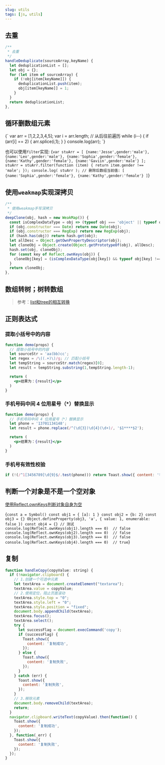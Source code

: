 ```yaml
---
slug: utils
tags: [js, utils]
---
```


## 去重
```js
/**
 * 去重
 */
handleDeduplicate(sourceArray,keyName) {
  let deduplicationList = [];
  let obj = {};
  for (let item of sourceArray) {
    if (!obj[item[keyName]]) {
      deduplicationList.push(item);
      obj[item[keyName]] = 1;
    }
  }
  return deduplicationList;
},
```

## 循环删数组元素
<CodeRun>
{`
var arr = [1,2,2,3,4,5];
var i = arr.length;
// 从后往前遍历
while (i--) {
  if (arr[i] == 2) {
    arr.splice(i,1);
  }
}
console.log(arr);
`}
</CodeRun>

也可以使用`filter`实现:
<CodeRun>
{`
var stuArr = [
  {name:'Jesse',gender:'male'},
  {name:'Leo',gender:'male'},
  {name:'Sophia',gender:'female'},
  {name:'Kathy',gender:'female'},
  {name:'Gaviin',gender:'male'}
];
stuArr = stuArr.filter(function (item) {
  return item.gender !== 'male';
});
console.log( stuArr );
// 删除后数组当前值: [ {name:'Sophia',gender:'female'}, {name:'Kathy',gender:'female'} ]
`}
</CodeRun>

## 使用`weakmap`实现深拷贝
```js
/**
 * 使用weakmap手写深拷贝
 */
deepClone(obj, hash = new WeakMap()) {
  const isComplexDataType = obj => (typeof obj === 'object' || typeof obj === 'function') && (obj !== null);
  if (obj.constructor === Date) return new Date(obj);
  if (obj.constructor === RegExp) return new RegExp(obj);
  if (hash.has(obj)) return hash.get(obj);
  let allDesc = Object.getOwnPropertyDescriptor(obj);
  let cloneObj = Object.create(Object.getPrototypeOf(obj), allDesc);
  hash.set(obj, cloneObj);
  for (const key of Reflect.ownKeys(obj)) {
    cloneObj[key] = (isComplexDataType(obj[key]) && typeof obj[key] !== 'function') ? this.deepClone(obj[key], hash) : obj[key];
  }
  return cloneObj;
},
```

## 数组转树；树转数组
> 参考：[list和tree的相互转换](https://juejin.cn/post/6952442048708345863)

## 正则表达式
### 提取小括号中的内容
```jsx live
function demo(props) {
  // 提取小括号中的内容
  let sourceStr = 'aa(bb)cc';
  let regex = /\((.+)\)/g; // 匹配小括号
  let tempString = sourceStr.match(regex)[0];
  let result = tempString.substring(1,tempString.length-1);

  return (
    <p>结果为：{result}</p>
  )
}
```

### 手机号码中间 4 位用星号（*）替换显示
```jsx live
function demo(props) {
  // 手机号码中间 4 位用星号（*）替换显示
  let phone = '13701134148';
  let result = phone.replace(/^(\d{3})\d{4}(\d+)/, '$1****$2');

  return (
    <p>结果为：{result}</p>
  )
}
```

### 手机号有效性校验
```js
if (!(/^1[3456789]\d{9}$/.test(phone))) return Toast.show({ content: '手机号需是11位有效手机号' });
```

## 判断一个对象是不是一个空对象
[使用Reflect.ownKeys判断对象自身为空](https://mp.weixin.qq.com/s/0vSXkIgoGNIGN6mNOTQCiA)

<CodeRun>{`
const a = Symbol()
const obj1 = {
  [a]: 1
}
const obj2 = {b: 2}
const obj3 = {}
Object.defineProperty(obj3, 'a', {
  value: 1,
  enumerable: false
})
const obj4 = {}
// 测试
console.log(Reflect.ownKeys(obj1).length === 0)  // false
console.log(Reflect.ownKeys(obj2).length === 0)  // false
console.log(Reflect.ownKeys(obj3).length === 0)  // false
console.log(Reflect.ownKeys(obj4).length === 0)  // true
`}</CodeRun>

## 复制
```js
function handleCopy(copyValue: string) {
  if (!navigator.clipboard) {
    // 1.创建一个可选中元素
    let textArea = document.createElement("textarea");
    textArea.value = copyValue;
    // 2.使用定位，阻止页面滚动
    textArea.style.top = "0";
    textArea.style.left = "0";
    textArea.style.position = "fixed";
    document.body.appendChild(textArea);
    textArea.focus();
    textArea.select();
    try {
      let successFlag = document.execCommand('copy');
      if (successFlag) {
        Toast.show({
          content: '复制成功',
        });
      } else {
        Toast.show({
          content: '复制失败',
        });
      }
    } catch (err) {
      Toast.show({
        content: '复制失败',
      });
    }
    // 3.移除元素
    document.body.removeChild(textArea);
    return;
  }
  navigator.clipboard.writeText(copyValue).then(function() {
    Toast.show({
      content: '复制成功',
    });
  }, function(_err) {
    Toast.show({
      content: '复制失败',
    });
  });
}
```